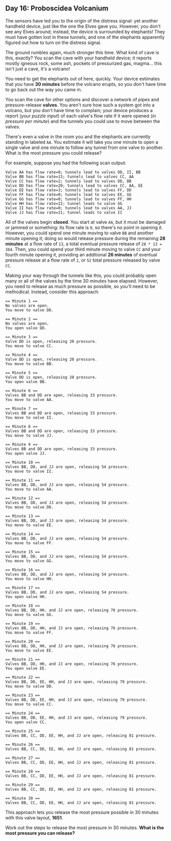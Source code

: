 ## Day 16: Proboscidea Volcanium

The sensors have led you to the origin of the distress signal: yet another handheld 
device, just like the one the Elves gave you. However, you don't see any Elves around; 
instead, the device is surrounded by elephants! They must have gotten lost in these 
tunnels, and one of the elephants apparently figured out how to turn on the distress 
signal.

The ground rumbles again, much stronger this time. What kind of cave is this, exactly? 
You scan the cave with your handheld device; it reports mostly igneous rock, some ash, 
pockets of pressurized gas, magma... this isn't just a cave, it's a volcano!

You need to get the elephants out of here, quickly. Your device estimates that you have 
**30 minutes** before the volcano erupts, so you don't have time to go back out the way 
you came in.

You scan the cave for other options and discover a network of pipes and pressure-release 
**valves**. You aren't sure how such a system got into a volcano, but you don't have time 
to complain; your device produces a report (_your puzzle input_) of each valve's flow rate 
if it were opened (_in pressure per minute_) and the tunnels you could use to move between 
the valves.

There's even a valve in the room you and the elephants are currently standing in labeled 
`AA`. You estimate it will take you one minute to open a single valve and one minute to 
follow any tunnel from one valve to another. What is the most pressure you could release?

For example, suppose you had the following scan output:

```
Valve AA has flow rate=0; tunnels lead to valves DD, II, BB
Valve BB has flow rate=13; tunnels lead to valves CC, AA
Valve CC has flow rate=2; tunnels lead to valves DD, BB
Valve DD has flow rate=20; tunnels lead to valves CC, AA, EE
Valve EE has flow rate=3; tunnels lead to valves FF, DD
Valve FF has flow rate=0; tunnels lead to valves EE, GG
Valve GG has flow rate=0; tunnels lead to valves FF, HH
Valve HH has flow rate=22; tunnel leads to valve GG
Valve II has flow rate=0; tunnels lead to valves AA, JJ
Valve JJ has flow rate=21; tunnel leads to valve II
```

All of the valves begin **closed**. You start at valve `AA`, but it must be damaged or 
jammed or something: its flow rate is `0`, so there's no point in opening it. However, you 
could spend one minute moving to valve `BB` and another minute opening it; doing so would 
release pressure during the remaining **28 minutes** at a flow rate of `13`, a total 
eventual pressure release of `28 * 13 = 364`. Then, you could spend your third minute moving 
to valve `CC` and your fourth minute opening it, providing an additional **26 minutes** of 
eventual pressure release at a flow rate of `2`, or `52` total pressure released by valve 
`CC`.

Making your way through the tunnels like this, you could probably open many or all of the 
valves by the time 30 minutes have elapsed. However, you need to release as much pressure as 
possible, so you'll need to be methodical. Instead, consider this approach:

```
== Minute 1 ==
No valves are open.
You move to valve DD.

== Minute 2 ==
No valves are open.
You open valve DD.

== Minute 3 ==
Valve DD is open, releasing 20 pressure.
You move to valve CC.

== Minute 4 ==
Valve DD is open, releasing 20 pressure.
You move to valve BB.

== Minute 5 ==
Valve DD is open, releasing 20 pressure.
You open valve BB.

== Minute 6 ==
Valves BB and DD are open, releasing 33 pressure.
You move to valve AA.

== Minute 7 ==
Valves BB and DD are open, releasing 33 pressure.
You move to valve II.

== Minute 8 ==
Valves BB and DD are open, releasing 33 pressure.
You move to valve JJ.

== Minute 9 ==
Valves BB and DD are open, releasing 33 pressure.
You open valve JJ.

== Minute 10 ==
Valves BB, DD, and JJ are open, releasing 54 pressure.
You move to valve II.

== Minute 11 ==
Valves BB, DD, and JJ are open, releasing 54 pressure.
You move to valve AA.

== Minute 12 ==
Valves BB, DD, and JJ are open, releasing 54 pressure.
You move to valve DD.

== Minute 13 ==
Valves BB, DD, and JJ are open, releasing 54 pressure.
You move to valve EE.

== Minute 14 ==
Valves BB, DD, and JJ are open, releasing 54 pressure.
You move to valve FF.

== Minute 15 ==
Valves BB, DD, and JJ are open, releasing 54 pressure.
You move to valve GG.

== Minute 16 ==
Valves BB, DD, and JJ are open, releasing 54 pressure.
You move to valve HH.

== Minute 17 ==
Valves BB, DD, and JJ are open, releasing 54 pressure.
You open valve HH.

== Minute 18 ==
Valves BB, DD, HH, and JJ are open, releasing 76 pressure.
You move to valve GG.

== Minute 19 ==
Valves BB, DD, HH, and JJ are open, releasing 76 pressure.
You move to valve FF.

== Minute 20 ==
Valves BB, DD, HH, and JJ are open, releasing 76 pressure.
You move to valve EE.

== Minute 21 ==
Valves BB, DD, HH, and JJ are open, releasing 76 pressure.
You open valve EE.

== Minute 22 ==
Valves BB, DD, EE, HH, and JJ are open, releasing 79 pressure.
You move to valve DD.

== Minute 23 ==
Valves BB, DD, EE, HH, and JJ are open, releasing 79 pressure.
You move to valve CC.

== Minute 24 ==
Valves BB, DD, EE, HH, and JJ are open, releasing 79 pressure.
You open valve CC.

== Minute 25 ==
Valves BB, CC, DD, EE, HH, and JJ are open, releasing 81 pressure.

== Minute 26 ==
Valves BB, CC, DD, EE, HH, and JJ are open, releasing 81 pressure.

== Minute 27 ==
Valves BB, CC, DD, EE, HH, and JJ are open, releasing 81 pressure.

== Minute 28 ==
Valves BB, CC, DD, EE, HH, and JJ are open, releasing 81 pressure.

== Minute 29 ==
Valves BB, CC, DD, EE, HH, and JJ are open, releasing 81 pressure.

== Minute 30 ==
Valves BB, CC, DD, EE, HH, and JJ are open, releasing 81 pressure.
```

This approach lets you release the most pressure possible in 30 minutes with this valve 
layout, **1651**.

Work out the steps to release the most pressure in 30 minutes. 
**What is the most pressure you can release?**

